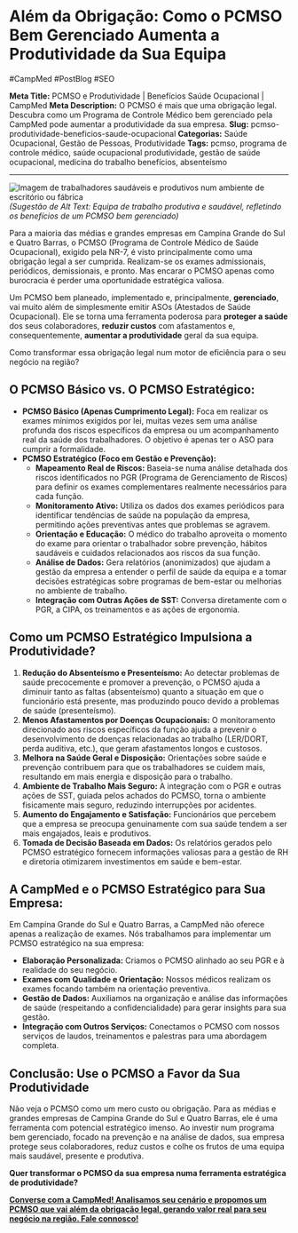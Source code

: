 # Além da Obrigação: Como o PCMSO Bem Gerenciado Aumenta a Produtividade da Sua Equipa

#CampMed #PostBlog #SEO 

**Meta Title:** PCMSO e Produtividade | Benefícios Saúde Ocupacional | CampMed
**Meta Description:** O PCMSO é mais que uma obrigação legal. Descubra como um Programa de Controle Médico bem gerenciado pela CampMed pode aumentar a produtividade da sua empresa.
**Slug:** pcmso-produtividade-beneficios-saude-ocupacional
**Categorias:** Saúde Ocupacional, Gestão de Pessoas, Produtividade
**Tags:** pcmso, programa de controle médico, saúde ocupacional produtividade, gestão de saúde ocupacional, medicina do trabalho benefícios, absenteísmo

---

![Imagem de trabalhadores saudáveis e produtivos num ambiente de escritório ou fábrica](placeholder_imagem_pcmso_produtividade.jpg) *(Sugestão de Alt Text: Equipa de trabalho produtiva e saudável, refletindo os benefícios de um PCMSO bem gerenciado)*

Para a maioria das médias e grandes empresas em Campina Grande do Sul e Quatro Barras, o PCMSO (Programa de Controle Médico de Saúde Ocupacional), exigido pela NR-7, é visto principalmente como uma obrigação legal a ser cumprida. Realizam-se os exames admissionais, periódicos, demissionais, e pronto. Mas encarar o PCMSO apenas como burocracia é perder uma oportunidade estratégica valiosa.

Um PCMSO bem planeado, implementado e, principalmente, **gerenciado**, vai muito além de simplesmente emitir ASOs (Atestados de Saúde Ocupacional). Ele se torna uma ferramenta poderosa para **proteger a saúde** dos seus colaboradores, **reduzir custos** com afastamentos e, consequentemente, **aumentar a produtividade** geral da sua equipa.

Como transformar essa obrigação legal num motor de eficiência para o seu negócio na região?

## O PCMSO Básico vs. O PCMSO Estratégico:

*   **PCMSO Básico (Apenas Cumprimento Legal):** Foca em realizar os exames mínimos exigidos por lei, muitas vezes sem uma análise profunda dos riscos específicos da empresa ou um acompanhamento real da saúde dos trabalhadores. O objetivo é apenas ter o ASO para cumprir a formalidade.
*   **PCMSO Estratégico (Foco em Gestão e Prevenção):**
    *   **Mapeamento Real de Riscos:** Baseia-se numa análise detalhada dos riscos identificados no PGR (Programa de Gerenciamento de Riscos) para definir os exames complementares realmente necessários para cada função.
    *   **Monitoramento Ativo:** Utiliza os dados dos exames periódicos para identificar tendências de saúde na população da empresa, permitindo ações preventivas antes que problemas se agravem.
    *   **Orientação e Educação:** O médico do trabalho aproveita o momento do exame para orientar o trabalhador sobre prevenção, hábitos saudáveis e cuidados relacionados aos riscos da sua função.
    *   **Análise de Dados:** Gera relatórios (anonimizados) que ajudam a gestão da empresa a entender o perfil de saúde da equipa e a tomar decisões estratégicas sobre programas de bem-estar ou melhorias no ambiente de trabalho.
    *   **Integração com Outras Ações de SST:** Conversa diretamente com o PGR, a CIPA, os treinamentos e as ações de ergonomia.

## Como um PCMSO Estratégico Impulsiona a Produtividade?

1.  **Redução do Absenteísmo e Presenteísmo:** Ao detectar problemas de saúde precocemente e promover a prevenção, o PCMSO ajuda a diminuir tanto as faltas (absenteísmo) quanto a situação em que o funcionário está presente, mas produzindo pouco devido a problemas de saúde (presenteísmo).
2.  **Menos Afastamentos por Doenças Ocupacionais:** O monitoramento direcionado aos riscos específicos da função ajuda a prevenir o desenvolvimento de doenças relacionadas ao trabalho (LER/DORT, perda auditiva, etc.), que geram afastamentos longos e custosos.
3.  **Melhora na Saúde Geral e Disposição:** Orientações sobre saúde e prevenção contribuem para que os trabalhadores se cuidem mais, resultando em mais energia e disposição para o trabalho.
4.  **Ambiente de Trabalho Mais Seguro:** A integração com o PGR e outras ações de SST, guiada pelos achados do PCMSO, torna o ambiente fisicamente mais seguro, reduzindo interrupções por acidentes.
5.  **Aumento do Engajamento e Satisfação:** Funcionários que percebem que a empresa se preocupa genuinamente com sua saúde tendem a ser mais engajados, leais e produtivos.
6.  **Tomada de Decisão Baseada em Dados:** Os relatórios gerados pelo PCMSO estratégico fornecem informações valiosas para a gestão de RH e diretoria otimizarem investimentos em saúde e bem-estar.

## A CampMed e o PCMSO Estratégico para Sua Empresa:

Em Campina Grande do Sul e Quatro Barras, a CampMed não oferece apenas a realização de exames. Nós trabalhamos para implementar um PCMSO estratégico na sua empresa:

*   **Elaboração Personalizada:** Criamos o PCMSO alinhado ao seu PGR e à realidade do seu negócio.
*   **Exames com Qualidade e Orientação:** Nossos médicos realizam os exames focando também na orientação preventiva.
*   **Gestão de Dados:** Auxiliamos na organização e análise das informações de saúde (respeitando a confidencialidade) para gerar insights para sua gestão.
*   **Integração com Outros Serviços:** Conectamos o PCMSO com nossos serviços de laudos, treinamentos e palestras para uma abordagem completa.

## Conclusão: Use o PCMSO a Favor da Sua Produtividade

Não veja o PCMSO como um mero custo ou obrigação. Para as médias e grandes empresas de Campina Grande do Sul e Quatro Barras, ele é uma ferramenta com potencial estratégico imenso. Ao investir num programa bem gerenciado, focado na prevenção e na análise de dados, sua empresa protege seus colaboradores, reduz custos e colhe os frutos de uma equipa mais saudável, presente e produtiva.

**Quer transformar o PCMSO da sua empresa numa ferramenta estratégica de produtividade?**

[**Converse com a CampMed! Analisamos seu cenário e propomos um PCMSO que vai além da obrigação legal, gerando valor real para seu negócio na região. Fale connosco!**](https://campmedocupacional.com/?page_id=233)

